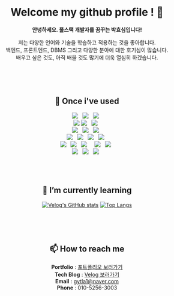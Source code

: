 <div align="center">

# Welcome my github profile ! 👋

  **안녕하세요. 풀스택 개발자를 꿈꾸는 박효심입니다!**

  저는 다양한 언어와 기술을 학습하고 적용하는 것을 좋아합니다. <br/>
  백엔드, 프론트엔드, DBMS 그리고 다양한 분야에 대한 호기심이 많습니다. <br/>
  배우고 싶은 것도, 아직 배울 것도 많기에 더욱 열심히 하겠습니다. 
  
<br/>
<br/>
<br/>


## 🔨 Once i've used
<div>
  <img src="https://img.shields.io/badge/Java-007396?style=flat-square&logo=intellijidea&logoColor=white"/> &nbsp
  <img src="https://img.shields.io/badge/Python-3776AB?style=flat-square&logo=Python&logoColor=white"/> &nbsp
  <img src="https://img.shields.io/badge/JavaScript-F7DF1E?style=flat-square&logo=JavaScript&logoColor=white"/> &nbsp
  </br>
  <img src="https://img.shields.io/badge/SpringBoot-6DB33F?style=flat-square&logo=SpringBoot&logoColor=white"/>
  <img src="https://img.shields.io/badge/Django-092E20?style=flat-square&logo=Django&logoColor=white"/> &nbsp
  <img src="https://img.shields.io/badge/React-61DAFB?style=flat-square&logo=React&logoColor=white"/> &nbsp
  </br>
  <img src="https://img.shields.io/badge/MySQL-4479A1?style=flat-square&logo=MySQL&logoColor=white"/> &nbsp
  <img src="https://img.shields.io/badge/MongoDB-47A248?style=flat-square&logo=MongoDB&logoColor=white"/> &nbsp 
  <img src="https://img.shields.io/badge/Firebase-FFCA28?style=flat-square&logo=firebase&logoColor=white"/> &nbsp 
  </br>
  <img src="https://img.shields.io/badge/AWS-232F3E?style=flat-square&logo=amazonaws&logoColor=white"/> &nbsp
  <img src="https://img.shields.io/badge/docker-2496ED?style=flat-square&logo=docker&logoColor=white"/> &nbsp
  <img src="https://img.shields.io/badge/Github Actions-2088FF?style=flat-square&logo=githubactions&logoColor=white"/> &nbsp
  <img src="https://img.shields.io/badge/Kafka-231F20?style=flat-square&logo=apachekafka&logoColor=white"/> &nbsp
  </br>
  <img src="https://img.shields.io/badge/Windows-0078D6?style=flat-square&logo=windows10&logoColor=white"/> &nbsp
  <img src="https://img.shields.io/badge/MacOS-000000?style=flat-square&logo=macos&logoColor=white"/> &nbsp
  <img src="https://img.shields.io/badge/Ubuntu-E95420?style=flat-square&logo=ubuntu&logoColor=white"/> &nbsp
  </br?
  <img src="https://img.shields.io/badge/Github-181717?style=flat-square&logo=Github&logoColor=white"/> &nbsp
  <img src="https://img.shields.io/badge/Notion-000000?style=flat-square&logo=Notion&logoColor=white"/> &nbsp
  <img src="https://img.shields.io/badge/Slack-4A154B?style=flat-square&logo=slack&logoColor=white"/> &nbsp
  </br>
  <img src="https://img.shields.io/badge/Tableau-E97627?style=flat-square&logo=tableau&logoColor=white"/> &nbsp
  <img src="https://img.shields.io/badge/HTML5-E34F26?style=flat-square&logo=HTML5&logoColor=white"/> &nbsp
  <img src="https://img.shields.io/badge/CSS3-1572B6?style=flat-square&logo=CSS3&logoColor=white"/> &nbsp
</div>

<br/>
<br/>
<br/>



## 🌱 I’m currently learning
 [![Velog's GitHub stats](https://velog-readme-stats.vercel.app/api?name=recordhyo)](https://velog.io/@recordhyo)
[![Top Langs](https://github-readme-stats.vercel.app/api/top-langs/?username=recordhyo&size_weight=0.5&count_weight=0.5&layout=compact)](https://github.com/recordhyo/github-readme-stats)

<br/>
<br/>
<br/>


## 📫 How to reach me
**Portfolio** : [포트폴리오 보러가기](https://drive.google.com/file/d/1DFqEQ4d5_0ZUtmoiJPFFmUwh3YAvXUoB/view?usp=sharing)  <br/>
**Tech Blog** : [Velog 보러가기](https://velog.io/@recordhyo/posts)  <br/>
**Email** : gytla1@naver.com   <br/>
**Phone** : 010-5256-3003 

<br/>
<br/>
<br/>

<!--
**recordhyo/recordhyo** is a ✨ _special_ ✨ repository because its `README.md` (this file) appears on your GitHub profile.

Here are some ideas to get you started:

- 🔭 I’m currently working on ...
- 🌱 I’m currently learning ...
- 👯 I’m looking to collaborate on ...
- 🤔 I’m looking for help with ...
- 💬 Ask me about ...
- 📫 How to reach me: ...
- 😄 Pronouns: ...
- ⚡ Fun fact: ...
-->

</div>
